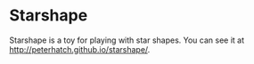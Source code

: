 Starshape
=========

Starshape is a toy for playing with star shapes.  You can see it at http://peterhatch.github.io/starshape/.
